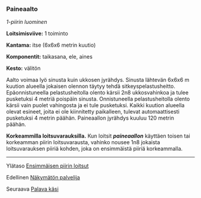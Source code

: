 ### Paineaalto

*1-piirin luominen*

**Loitsimisviive:** 1 toiminto

**Kantama:** itse (6x6x6 metrin kuutio)

**Komponentit:** taikasana, ele, aines

**Kesto:** välitön

Aalto voimaa lyö sinusta kuin ukkosen jyrähdys. Sinusta lähtevän
6x6x6 m kuution alueella jokaisen olennon täytyy tehdä
sitkeyspelastusheitto. Epäonnistuneella pelastusheitolla olento
kärsii 2n8 ukkosvahinkoa ja tulee pusketuksi 4 metriä poispäin
sinusta. Onnistuneella pelastusheitolla olento kärsii vain puolet
vahingosta ja ei tule pusketuksi. Kaikki kuution alueella olevat
esineet, joita ei ole kiinnitetty paikalleen, tulevat automaattisesti
pusketuksi 4 metrin päähän. Paineaallon jyrähdys kuuluu 120
metrin päähän.

**Korkeammilla loitsuvarauksilla.** Kun loitsit ***paineaallon***
käyttäen toisen tai korkeamman piirin loitsuvarausta, vahinko
nousee 1n8 jokaista loitsuvarauksen piiriä kohden, joka on
ensimmäistä piiriä korkeammalla.

----

Ylätaso [Ensimmäisen piirin loitsut](1_piirin_loitsut)

Edellinen [Näkymätön palvelija](Näkymätön_palvelija)

Seuraava [Palava käsi](Palava_käsi)